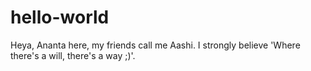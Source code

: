 # hello-world

Heya,
Ananta here, my friends call me Aashi. I strongly believe 'Where there's a will, there's a way ;)'.
